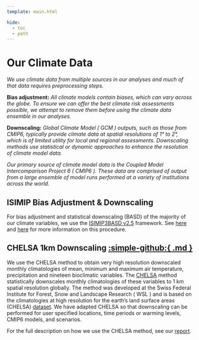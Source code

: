 ```yaml
---
template: main.html

hide:
  - toc
  - path
---
```


# Our Climate Data
*We use climate data from multiple sources in our analyses and much of that data requires preprocessing steps.*

**Bias adjustment:** *All climate models contain biases, which can vary across the globe. To ensure we can offer the best climate risk assessments possible, we attempt to remove them before using the climate data ensemble in our analyses.*

**Downscaling:** *Global Climate Model ( GCM ) outputs, such as those from CMIP6, typically provide climate data at spatial resolutions of 1° to 2°, which is of limited utility for local and regional assessments. Downscaling methods use statistical or dynamic approaches to enhance the resolution of climate model data.*

*Our primary source of climate model data is the Coupled Model Intercomparison Project 6 ( CMIP6 ). These data are comprised of output from a large ensemble of model runs performed at a variety of institutions across the world.* 

## ISIMIP Bias Adjustment & Downscaling
For bias adjustment and statistical downscaling (BASD) of the majority of our climate variables, we use the <a href="https://zenodo.org/records/7151476" target="_blank">ISIMIP3BASD v2.5</a> framework. See <a href="https://gmd.copernicus.org/articles/12/3055/2019/" target="_blank">here</a> and <a href="https://www.isimip.org/documents/413/ISIMIP3b_bias_adjustment_fact_sheet_Gnsz7CO.pdf" target="_blank">here</a> for more information on this procedure.

## CHELSA 1km Downscaling <a href="https://github.com/WoodwellRisk/CHELSA_downscaling" target="_blank">:simple-github:{ .md }</a>

We use the CHELSA method to obtain very high resolution downscaled monthly climatologies of mean, minimum and maximum air temperature, precipitation and nineteen bioclimatic variables. The <a href="https://pypi.org/project/chelsa-cmip6/" target="_blank">CHELSA</a> method statistically downscales monthly climatologies of these variables to 1 km spatial resolution globally. The method was developed at the Swiss Federal Institute for Forest, Snow and Landscape Research ( WSL ) and is based on the climatologies at high resolution for the earth’s land surface areas (CHELSA) <a href="https://chelsa-climate.org/" target='_blank'>dataset</a>. We have adapted CHELSA so that downscaling can be performed for user specified locations, time periods or warming levels, CMIP6 models, and scenarios.

For the full description on how we use the CHELSA method, see our <a href='/assets/pdfs/Downscaling CMIP6 data with CHELSA.pdf' target='_blank'>report</a>.

